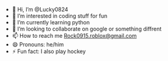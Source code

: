 - 👋 Hi, I’m @Lucky0824
- 👀 I’m interested in coding stuff for fun
- 🌱 I’m currently learning python
- 💞️ I’m looking to collaborate on google or something diffrent
- 📫 How to reach me Rock0915.roblox@gmail.com
- 😄 Pronouns: he/him
- ⚡ Fun fact: I also play hockey

<!---
Lucky0824/Lucky0824 is a ✨ special ✨ repository because its `README.md` (this file) appears on your GitHub profile.
You can click the Preview link to take a look at your changes.
--->
